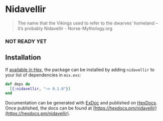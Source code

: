 # Nidavellir

> The name that the Vikings used to refer to the dwarves’ homeland – it’s probably Nidavellir - Norse-Mythology.org

### NOT READY YET

## Installation

If [available in Hex](https://hex.pm/docs/publish), the package can be installed
by adding `nidavellir` to your list of dependencies in `mix.exs`:

```elixir
def deps do
  [{:nidavellir, "~> 0.1.0"}]
end
```

Documentation can be generated with [ExDoc](https://github.com/elixir-lang/ex_doc)
and published on [HexDocs](https://hexdocs.pm). Once published, the docs can
be found at [https://hexdocs.pm/nidavellir](https://hexdocs.pm/nidavellir).

